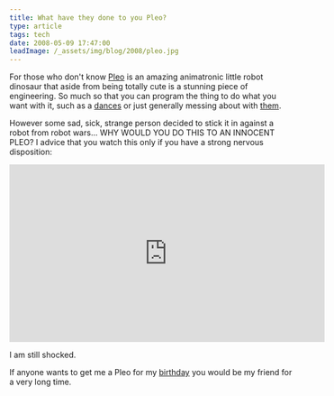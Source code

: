 ```yaml
---
title: What have they done to you Pleo?
type: article
tags: tech
date: 2008-05-09 17:47:00
leadImage: /_assets/img/blog/2008/pleo.jpg
---
```


For those who don't know [Pleo](http://www.pleoworld.com/) is an amazing animatronic little robot dinosaur that aside from being totally cute is a stunning piece of engineering. So much so that you can program the thing to do what you want with it, such as a [dances](http://www.youtube.com/watch?v=eJabysPLmps) or just generally messing about with [them](http://www.youtube.com/watch?v=POVFepuGoic).

However some sad, sick, strange person decided to stick it in against a robot from robot wars... WHY WOULD YOU DO THIS TO AN INNOCENT PLEO? I advice that you watch this only if you have a strong nervous disposition:

<iframe width="560" height="315" src="https://www.youtube.com/embed/95MAyWE0ERk?rel=0&amp;showinfo=0" frameborder="0" allow="autoplay; encrypted-media" allowfullscreen></iframe>

I am still shocked.

If anyone wants to get me a Pleo for my <a href="https://www.ebay.co.uk/sch/i.html?_nkw=pleo+dinosaur&LH_PrefLoc=2">birthday</a> you would be my friend for a very long time.
